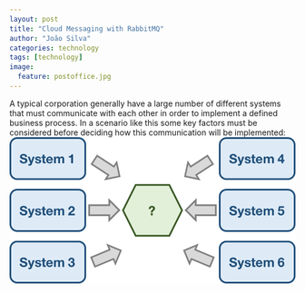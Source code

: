```yaml
---
layout: post
title: "Cloud Messaging with RabbitMQ"
author: "João Silva"
categories: technology
tags: [technology]
image:
  feature: postoffice.jpg
---
```

A typical corporation generally have a large number of different systems that must communicate with each other in order to implement a defined business process. In a scenario like this some key factors must be considered before deciding how this communication will be implemented:
![enterprise-message-1.png](/assets/img/enterprise-message-1.png)
